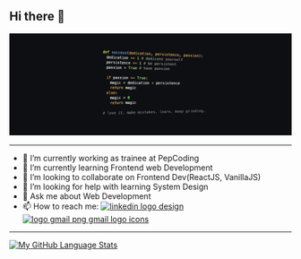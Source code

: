 ## Hi there 👋
<p>
<img src="https://github.com/Shivam033/Shivam033/blob/main/Code.png" alt="Code">
  <hr>
</p>

- 🔭 I’m currently working as trainee at PepCoding
- 🌱 I’m currently learning Frontend web Development
- 👯 I’m looking to collaborate on Frontend Dev(ReactJS, VanillaJS)
- 🤔 I’m looking for help with learning System Design
- 💬 Ask me about Web Development
- 📫 How to reach me: <a href="https://www.linkedin.com/in/shivam-sharma-3b6345152" title="LinkedIn" target="_blank"><img src="https://www.freepnglogos.com/uploads/linkedin-symbol-logo-22.png" width="20" alt="linkedin logo design" /></a> <a href="https://mail.google.com/mail/?view=cm&fs=1&to=shivvam029@gmail.com" title="Image from freepnglogos.com"><img src="https://www.freepnglogos.com/uploads/logo-gmail-png/logo-gmail-png-gmail-logo-icons-2.png" width="20" alt="logo gmail png gmail logo icons" /></a>
-------
[![My GitHub Language Stats](https://github-readme-stats.vercel.app/api/top-langs/?username=Shivam033&langs_count=5&theme=tokyonight)]()
